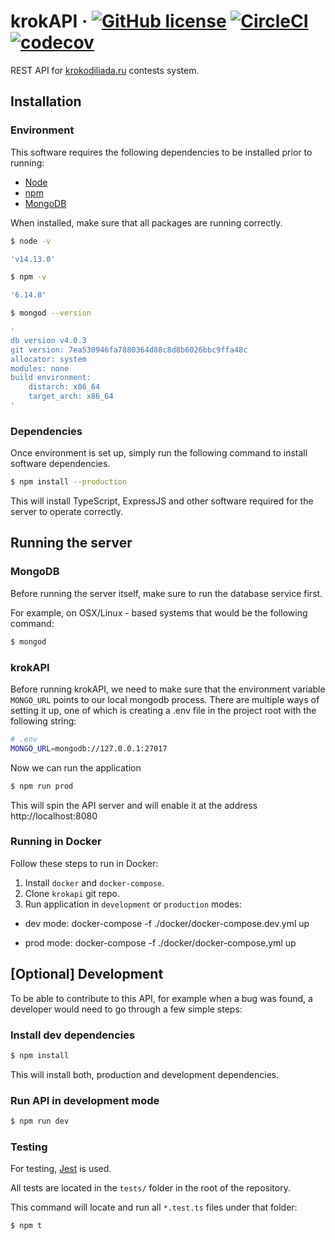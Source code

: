 # krokAPI &middot; [![GitHub license](https://img.shields.io/badge/license-MIT-blue.svg)](https://github.com/krokodiliada/krokapi/blob/main/LICENSE) [![CircleCI](https://img.shields.io/circleci/build/github/krokodiliada/krokapi?label=circleci&token=c4f3b82c175aa905dabca2ab27bd5cc06a35cc8f)](https://circleci.com/gh/krokodiliada/krokapi) [![codecov](https://codecov.io/gh/krokodiliada/krokapi/branch/main/graph/badge.svg?token=KWZ8263SC8)](https://codecov.io/gh/krokodiliada/krokapi)

REST API for [krokodiliada.ru](https://krokodiliada.ru) contests system.

## Installation

### Environment

This software requires the following dependencies to be installed prior to running:

- [Node](https://nodejs.org/en/)
- [npm](https://www.npmjs.com/get-npm)
- [MongoDB](https://docs.mongodb.com/manual/installation/#mongodb-community-edition-installation-tutorials)

When installed, make sure that all packages are running correctly.

```bash
$ node -v

'v14.13.0'
```

```bash
$ npm -v

'6.14.8'
```

```bash
$ mongod --version

'
db version v4.0.3
git version: 7ea530946fa7880364d88c8d8b6026bbc9ffa48c
allocator: system
modules: none
build environment:
    distarch: x86_64
    target_arch: x86_64
'
```

### Dependencies

Once environment is set up, simply run the following command to install software dependencies.

```bash
$ npm install --production
```

This will install TypeScript, ExpressJS and other software required for the server to operate correctly.

## Running the server

### MongoDB

Before running the server itself, make sure to run the database service first.

For example, on OSX/Linux - based systems that would be the following command:

```bash
$ mongod
```

### krokAPI

Before running krokAPI, we need to make sure that the environment variable `MONGO_URL` points to our local mongodb process. There are multiple ways of setting it up, one of which is creating a .env file in the project root with the following string:

```bash
# .env
MONGO_URL=mongodb://127.0.0.1:27017
```

Now we can run the application

```bash
$ npm run prod
```

This will spin the API server and will enable it at the address http://localhost:8080

### Running in Docker

Follow these steps to run in Docker:

1) Install `docker` and `docker-compose`.
2) Clone `krokapi` git repo.
3) Run application in `development` or `production` modes:

- dev mode:
docker-compose -f ./docker/docker-compose.dev.yml up

- prod mode:
docker-compose -f ./docker/docker-compose.yml up

## [Optional] Development

To be able to contribute to this API, for example when a bug was found, a developer would need to go through a few simple steps:

### Install dev dependencies

```bash
$ npm install
```

This will install both, production and development dependencies.

### Run API in development mode

```bash
$ npm run dev
```

### Testing

For testing, [Jest](https://jestjs.io/) is used.

All tests are located in the `tests/` folder in the root of the repository.

This command will locate and run all `*.test.ts` files under that folder:

```bash
$ npm t
```
